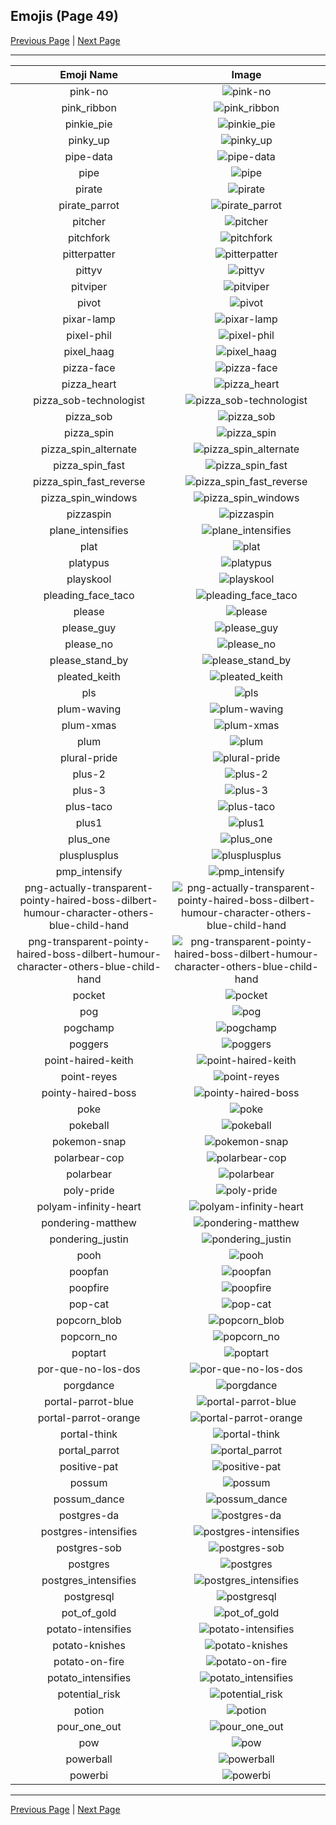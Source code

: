 
## Emojis (Page 49)

[Previous Page](/docs/rc/page-p-0048.md)
  | [Next Page](/docs/rc/page-p-0050.md)

<hr />

|Emoji Name|Image|
| :-: | :-: |
|pink-no| ![pink-no](/emojis/rc/pink-no.png)|
|pink_ribbon| ![pink_ribbon](/emojis/rc/pink_ribbon.png)|
|pinkie_pie| ![pinkie_pie](/emojis/rc/pinkie_pie.png)|
|pinky_up| ![pinky_up](/emojis/rc/pinky_up.png)|
|pipe-data| ![pipe-data](/emojis/rc/pipe-data.png)|
|pipe| ![pipe](/emojis/rc/pipe.png)|
|pirate| ![pirate](/emojis/rc/pirate.png)|
|pirate_parrot| ![pirate_parrot](/emojis/rc/pirate_parrot.gif)|
|pitcher| ![pitcher](/emojis/rc/pitcher.png)|
|pitchfork| ![pitchfork](/emojis/rc/pitchfork.png)|
|pitterpatter| ![pitterpatter](/emojis/rc/pitterpatter.jpg)|
|pittyv| ![pittyv](/emojis/rc/pittyv.jpg)|
|pitviper| ![pitviper](/emojis/rc/pitviper.png)|
|pivot| ![pivot](/emojis/rc/pivot.gif)|
|pixar-lamp| ![pixar-lamp](/emojis/rc/pixar-lamp.png)|
|pixel-phil| ![pixel-phil](/emojis/rc/pixel-phil.png)|
|pixel_haag| ![pixel_haag](/emojis/rc/pixel_haag.png)|
|pizza-face| ![pizza-face](/emojis/rc/pizza-face.png)|
|pizza_heart| ![pizza_heart](/emojis/rc/pizza_heart.png)|
|pizza_sob-technologist| ![pizza_sob-technologist](/emojis/rc/pizza_sob-technologist.png)|
|pizza_sob| ![pizza_sob](/emojis/rc/pizza_sob.png)|
|pizza_spin| ![pizza_spin](/emojis/rc/pizza_spin.gif)|
|pizza_spin_alternate| ![pizza_spin_alternate](/emojis/rc/pizza_spin_alternate.gif)|
|pizza_spin_fast| ![pizza_spin_fast](/emojis/rc/pizza_spin_fast.gif)|
|pizza_spin_fast_reverse| ![pizza_spin_fast_reverse](/emojis/rc/pizza_spin_fast_reverse.gif)|
|pizza_spin_windows| ![pizza_spin_windows](/emojis/rc/pizza_spin_windows.gif)|
|pizzaspin| ![pizzaspin](/emojis/rc/pizzaspin.gif)|
|plane_intensifies| ![plane_intensifies](/emojis/rc/plane_intensifies.gif)|
|plat| ![plat](/emojis/rc/plat.jpg)|
|platypus| ![platypus](/emojis/rc/platypus.gif)|
|playskool| ![playskool](/emojis/rc/playskool.jpg)|
|pleading_face_taco| ![pleading_face_taco](/emojis/rc/pleading_face_taco.png)|
|please| ![please](/emojis/rc/please.png)|
|please_guy| ![please_guy](/emojis/rc/please_guy.png)|
|please_no| ![please_no](/emojis/rc/please_no.gif)|
|please_stand_by| ![please_stand_by](/emojis/rc/please_stand_by.gif)|
|pleated_keith| ![pleated_keith](/emojis/rc/pleated_keith.png)|
|pls| ![pls](/emojis/rc/pls.png)|
|plum-waving| ![plum-waving](/emojis/rc/plum-waving.png)|
|plum-xmas| ![plum-xmas](/emojis/rc/plum-xmas.png)|
|plum| ![plum](/emojis/rc/plum.png)|
|plural-pride| ![plural-pride](/emojis/rc/plural-pride.png)|
|plus-2| ![plus-2](/emojis/rc/plus-2.png)|
|plus-3| ![plus-3](/emojis/rc/plus-3.png)|
|plus-taco| ![plus-taco](/emojis/rc/plus-taco.png)|
|plus1| ![plus1](/emojis/rc/plus1.png)|
|plus_one| ![plus_one](/emojis/rc/plus_one.png)|
|plusplusplus| ![plusplusplus](/emojis/rc/plusplusplus.png)|
|pmp_intensify| ![pmp_intensify](/emojis/rc/pmp_intensify.gif)|
|png-actually-transparent-pointy-haired-boss-dilbert-humour-character-others-blue-child-hand| ![png-actually-transparent-pointy-haired-boss-dilbert-humour-character-others-blue-child-hand](/emojis/rc/png-actually-transparent-pointy-haired-boss-dilbert-humour-character-others-blue-child-hand.png)|
|png-transparent-pointy-haired-boss-dilbert-humour-character-others-blue-child-hand| ![png-transparent-pointy-haired-boss-dilbert-humour-character-others-blue-child-hand](/emojis/rc/png-transparent-pointy-haired-boss-dilbert-humour-character-others-blue-child-hand.png)|
|pocket| ![pocket](/emojis/rc/pocket.png)|
|pog| ![pog](/emojis/rc/pog.gif)|
|pogchamp| ![pogchamp](/emojis/rc/pogchamp.png)|
|poggers| ![poggers](/emojis/rc/poggers.png)|
|point-haired-keith| ![point-haired-keith](/emojis/rc/point-haired-keith.png)|
|point-reyes| ![point-reyes](/emojis/rc/point-reyes.jpg)|
|pointy-haired-boss| ![pointy-haired-boss](/emojis/rc/pointy-haired-boss.png)|
|poke| ![poke](/emojis/rc/poke.gif)|
|pokeball| ![pokeball](/emojis/rc/pokeball.jpg)|
|pokemon-snap| ![pokemon-snap](/emojis/rc/pokemon-snap.png)|
|polarbear-cop| ![polarbear-cop](/emojis/rc/polarbear-cop.gif)|
|polarbear| ![polarbear](/emojis/rc/polarbear.gif)|
|poly-pride| ![poly-pride](/emojis/rc/poly-pride.png)|
|polyam-infinity-heart| ![polyam-infinity-heart](/emojis/rc/polyam-infinity-heart.png)|
|pondering-matthew| ![pondering-matthew](/emojis/rc/pondering-matthew.png)|
|pondering_justin| ![pondering_justin](/emojis/rc/pondering_justin.png)|
|pooh| ![pooh](/emojis/rc/pooh.jpg)|
|poopfan| ![poopfan](/emojis/rc/poopfan.gif)|
|poopfire| ![poopfire](/emojis/rc/poopfire.gif)|
|pop-cat| ![pop-cat](/emojis/rc/pop-cat.gif)|
|popcorn_blob| ![popcorn_blob](/emojis/rc/popcorn_blob.gif)|
|popcorn_no| ![popcorn_no](/emojis/rc/popcorn_no.png)|
|poptart| ![poptart](/emojis/rc/poptart.png)|
|por-que-no-los-dos| ![por-que-no-los-dos](/emojis/rc/por-que-no-los-dos.png)|
|porgdance| ![porgdance](/emojis/rc/porgdance.gif)|
|portal-parrot-blue| ![portal-parrot-blue](/emojis/rc/portal-parrot-blue.gif)|
|portal-parrot-orange| ![portal-parrot-orange](/emojis/rc/portal-parrot-orange.gif)|
|portal-think| ![portal-think](/emojis/rc/portal-think.gif)|
|portal_parrot| ![portal_parrot](/emojis/rc/portal_parrot.gif)|
|positive-pat| ![positive-pat](/emojis/rc/positive-pat.png)|
|possum| ![possum](/emojis/rc/possum.png)|
|possum_dance| ![possum_dance](/emojis/rc/possum_dance.gif)|
|postgres-da| ![postgres-da](/emojis/rc/postgres-da.png)|
|postgres-intensifies| ![postgres-intensifies](/emojis/rc/postgres-intensifies.gif)|
|postgres-sob| ![postgres-sob](/emojis/rc/postgres-sob.png)|
|postgres| ![postgres](/emojis/rc/postgres.png)|
|postgres_intensifies| ![postgres_intensifies](/emojis/rc/postgres_intensifies.gif)|
|postgresql| ![postgresql](/emojis/rc/postgresql.png)|
|pot_of_gold| ![pot_of_gold](/emojis/rc/pot_of_gold.png)|
|potato-intensifies| ![potato-intensifies](/emojis/rc/potato-intensifies.gif)|
|potato-knishes| ![potato-knishes](/emojis/rc/potato-knishes.png)|
|potato-on-fire| ![potato-on-fire](/emojis/rc/potato-on-fire.gif)|
|potato_intensifies| ![potato_intensifies](/emojis/rc/potato_intensifies.gif)|
|potential_risk| ![potential_risk](/emojis/rc/potential_risk.png)|
|potion| ![potion](/emojis/rc/potion.gif)|
|pour_one_out| ![pour_one_out](/emojis/rc/pour_one_out.gif)|
|pow| ![pow](/emojis/rc/pow.png)|
|powerball| ![powerball](/emojis/rc/powerball.png)|
|powerbi| ![powerbi](/emojis/rc/powerbi.png)|

<hr/>

[Previous Page](/docs/rc/page-p-0048.md)
  | [Next Page](/docs/rc/page-p-0050.md)